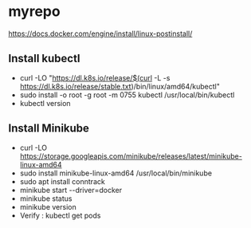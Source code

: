 # myrepo
https://docs.docker.com/engine/install/linux-postinstall/
## Install kubectl 
-  curl -LO "https://dl.k8s.io/release/$(curl -L -s https://dl.k8s.io/release/stable.txt)/bin/linux/amd64/kubectl"
-  sudo install -o root -g root -m 0755 kubectl /usr/local/bin/kubectl
-   kubectl version
## Install Minikube
-  curl -LO https://storage.googleapis.com/minikube/releases/latest/minikube-linux-amd64
-  sudo install minikube-linux-amd64 /usr/local/bin/minikube
-  sudo apt install  conntrack
-  minikube start --driver=docker
-  minikube status
-  minikube version 
-  Verify :  kubectl get pods 
